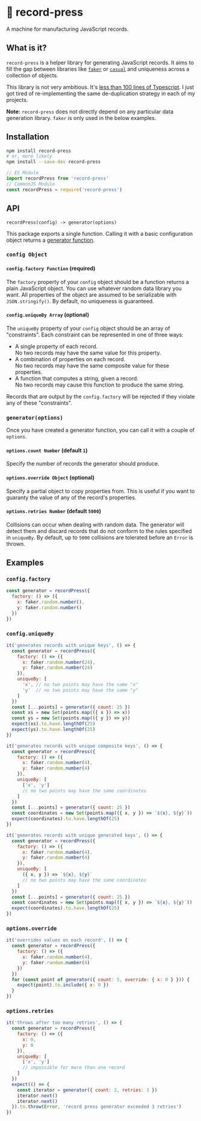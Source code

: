# 📀 record-press

A machine for manufacturing JavaScript records.

## What is it?

`record-press` is a helper library for generating JavaScript records. It aims to fill the gap between libraries like [`faker`](https://github.com/marak/Faker.js) or [`casual`](https://github.com/boo1ean/casual) and uniqueness across a collection of objects.

This library is not very ambitious. It's [less than 100 lines of Typescript](https://github.com/thebearingedge/record-press/blob/master/src/index.ts). I just got tired of re-implementing the same de-duplication strategy in each of my projects.

**Note:** `record-press` does not directly depend on any particular data generation library. `faker` is only used in the below examples.

## Installation

```bash
npm install record-press
# or, more likely
npm install --save-dev record-press
```

```ts
// ES Module
import recordPress from 'record-press'
// CommonJS Module
const recordPress = require('record-press')
```

## API

```shell
recordPress(config) -> generator(options)
```

This package exports a single function. Calling it with a basic configuration object returns a [generator function](https://developer.mozilla.org/en-US/docs/Web/JavaScript/Reference/Statements/function*).

### `config Object`

#### `config.factory Function` (required)

The `factory` property of your `config` object should be a function returns a plain JavaScript object. You can use whatever random data library you want. All properties of the object are assumed to be serializable with `JSON.stringify()`. By default, no uniqueness is guaranteed.

#### `config.uniqueBy Array` (optional)

The `uniqueBy` property of your `config` object should be an array of "constraints". Each constraint can be represented in one of three ways:

- A single property of each record.<br/>
  No two records may have the same value for this property.
- A combination of properties on each record.<br/>
  No two records may have the same composite value for these properties.
- A function that computes a string, given a record.<br/>
  No two records may cause this function to produce the same string.

Records that are output by the `config.factory` will be rejected if they violate any of these "constraints".

### `generator(options)`

Once you have created a generator function, you can call it with a couple of `options`.

#### `options.count Number` (default `1`)

Specify the number of records the generator should produce.

#### `options.override Object` (optional)

Specify a partial object to copy properties from. This is useful if you want to guaranty the value of any of the record's properties.

#### `options.retries Number` (default `5000`)

Collisions can occur when dealing with random data. The generator will detect them and discard records that do not conform to the rules specified in `uniqueBy`. By default, up to `5000` collisions are tolerated before an `Error` is thrown.

## Examples

### `config.factory`

```js
const generator = recordPress({
  factory: () => ({
    x: faker.random.number(),
    y: faker.random.number()
  })
})
```

### `config.uniqueBy`

```js
it('generates records with unique keys', () => {
  const generator = recordPress({
    factory: () => ({
      x: faker.random.number(24),
      y: faker.random.number(24)
    }),
    uniqueBy: [
      'x', // no two points may have the same "x"
      'y'  // no two points may have the same "y"
    ]
  })
  const [...points] = generator({ count: 25 })
  const xs = new Set(points.map(({ x }) => x))
  const ys = new Set(points.map(({ y }) => y))
  expect(xs).to.have.lengthOf(25)
  expect(ys).to.have.lengthOf(25)
})

it('generates records with unique composite keys', () => {
  const generator = recordPress({
    factory: () => ({
      x: faker.random.number(4),
      y: faker.random.number(4)
    }),
    uniqueBy: [
      ['x', 'y']
      // no two points may have the same coordinates
    ]
  })
  const [...points] = generator({ count: 25 })
  const coordinates = new Set(points.map(({ x, y }) => `${x}, ${y}`))
  expect(coordinates).to.have.lengthOf(25)
})

it('generates records with unique generated keys', () => {
  const generator = recordPress({
    factory: () => ({
      x: faker.random.number(4),
      y: faker.random.number(4)
    }),
    uniqueBy: [
      ({ x, y }) => `${x}, ${y}`
      // no two points may have the same coordinates
    ]
  })
  const [...points] = generator({ count: 25 })
  const coordinates = new Set(points.map(({ x, y }) => `${x}, ${y}`))
  expect(coordinates).to.have.lengthOf(25)
})
```

### `options.override`

```js
it('overrides values on each record', () => {
  const generator = recordPress({
    factory: () => ({
      x: faker.random.number(4),
      y: faker.random.number(4)
    })
  })
  for (const point of generator({ count: 5, override: { x: 0 } })) {
    expect(point).to.include({ x: 0 })
  }
})
```

### `options.retries`

```js
it('throws after too many retries', () => {
  const generator = recordPress({
    factory: () => ({
      x: 0,
      y: 0
    }),
    uniqueBy: [
      ['x', 'y']
      // impossible for more than one record
    ]
  })
  expect(() => {
    const iterator = generator({ count: 2, retries: 3 })
    iterator.next()
    iterator.next()
  }).to.throw(Error, 'record press generator exceeded 3 retries')
})
```
